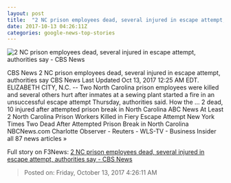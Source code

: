 ```yaml
---
layout: post
title:  "2 NC prison employees dead, several injured in escape attempt, authorities say - CBS News"
date: 2017-10-13 04:26:11Z
categories: google-news-top-stories
---
```


![2 NC prison employees dead, several injured in escape attempt, authorities say - CBS News](https://cbsnews1.cbsistatic.com/hub/i/2017/10/12/49d44ea9-2041-44a5-a434-568f48eb9490/pas.jpg)

CBS News 2 NC prison employees dead, several injured in escape attempt, authorities say CBS News Last Updated Oct 13, 2017 12:25 AM EDT. ELIZABETH CITY, N.C. -- Two North Carolina prison employees were killed and several others hurt after inmates at a sewing plant started a fire in an unsuccessful escape attempt Thursday, authorities said. How the ... 2 dead, 10 injured after attempted prison break in North Carolina ABC News At Least 2 North Carolina Prison Workers Killed in Fiery Escape Attempt New York Times Two Dead After Attempted Prison Break in North Carolina NBCNews.com Charlotte Observer - Reuters - WLS-TV - Business Insider all 87 news articles »


Full story on F3News: [2 NC prison employees dead, several injured in escape attempt, authorities say - CBS News](http://www.f3nws.com/n/qRvq3)

> Posted on: Friday, October 13, 2017 4:26:11 AM

